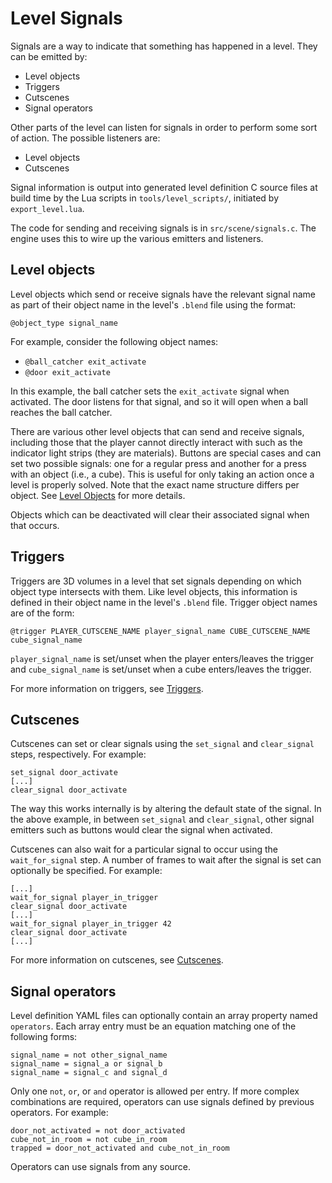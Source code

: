 # Level Signals

Signals are a way to indicate that something has happened in a level. They can
be emitted by:
* Level objects
* Triggers
* Cutscenes
* Signal operators

Other parts of the level can listen for signals in order to perform some sort of
action. The possible listeners are:
* Level objects
* Cutscenes

Signal information is output into generated level definition C source files at
build time by the Lua scripts in `tools/level_scripts/`, initiated by
`export_level.lua`.

The code for sending and receiving signals is in `src/scene/signals.c`. The
engine uses this to wire up the various emitters and listeners.

## Level objects

Level objects which send or receive signals have the relevant signal name as
part of their object name in the level's `.blend` file using the format:
```
@object_type signal_name
```

For example, consider the following object names:
* `@ball_catcher exit_activate`
* `@door exit_activate`

In this example, the ball catcher sets the `exit_activate` signal when
activated. The door listens for that signal, and so it will open when a ball
reaches the ball catcher.

There are various other level objects that can send and receive signals,
including those that the player cannot directly interact with such as the
indicator light strips (they are materials). Buttons are special cases and can
set two possible signals: one for a regular press and another for a press with
an object (i.e., a cube). This is useful for only taking an action once a level
is properly solved. Note that the exact name structure differs per object.
See [Level Objects](./level_objects/README.md) for more details.

Objects which can be deactivated will clear their associated signal when that
occurs.

## Triggers

Triggers are 3D volumes in a level that set signals depending on which object
type intersects with them. Like level objects, this information is defined in
their object name in the level's `.blend` file. Trigger object names are of the
form:
```
@trigger PLAYER_CUTSCENE_NAME player_signal_name CUBE_CUTSCENE_NAME cube_signal_name
```
`player_signal_name` is set/unset when the player enters/leaves the trigger and
`cube_signal_name` is set/unset when a cube enters/leaves the trigger.

For more information on triggers, see [Triggers](./level_objects/triggers.md).

## Cutscenes

Cutscenes can set or clear signals using the `set_signal` and `clear_signal`
steps, respectively. For example:
```
set_signal door_activate
[...]
clear_signal door_activate
```

The way this works internally is by altering the default state of the signal. In
the above example, in between `set_signal` and `clear_signal`, other signal
emitters such as buttons would clear the signal when activated.

Cutscenes can also wait for a particular signal to occur using the
`wait_for_signal` step. A number of frames to wait after the signal is set can
optionally be specified. For example:
```
[...]
wait_for_signal player_in_trigger
clear_signal door_activate
[...]
wait_for_signal player_in_trigger 42
clear_signal door_activate
[...]
```

For more information on cutscenes, see [Cutscenes](./cutscenes.md).

## Signal operators

Level definition YAML files can optionally contain an array property named
`operators`. Each array entry must be an equation matching one of the following
forms:
```
signal_name = not other_signal_name
signal_name = signal_a or signal_b
signal_name = signal_c and signal_d
```

Only one `not`, `or`, or `and` operator is allowed per entry. If more complex
combinations are required, operators can use signals defined by previous
operators. For example:
```
door_not_activated = not door_activated
cube_not_in_room = not cube_in_room
trapped = door_not_activated and cube_not_in_room
```

Operators can use signals from any source.
